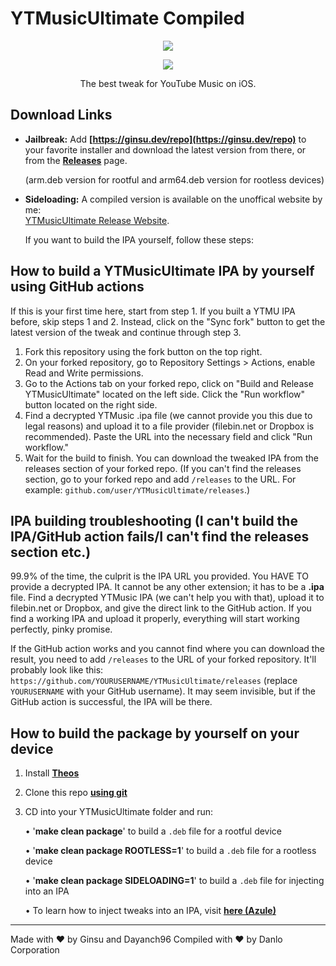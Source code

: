 # YTMusicUltimate Compiled
<p align="center">
<img src="https://user-images.githubusercontent.com/38832025/235781424-06d81647-b3db-4d9b-94dc-cd65cdf09145.png?raw=true" />
</p>    

<p align="center">
<img src="https://user-images.githubusercontent.com/38832025/235781207-6d1ad44e-0c32-4aec-9c75-cb928ca8a0d3.png?raw=true" />
</p>

<p align="center">
The best tweak for YouTube Music on iOS.
</p>

## Download Links

* **Jailbreak:**
  Add __[https://ginsu.dev/repo](https://ginsu.dev/repo)__ to your favorite installer and download the latest version from there, or from the __[Releases](https://github.com/ginsudev/YTMusicUltimate/releases)__ page.

  (arm.deb version for rootful and arm64.deb version for rootless devices)

* **Sideloading:**
  A compiled version is available on the unoffical website by me:  
  [YTMusicUltimate Release Website](https://danlogit.github.io/YTMusicUltimate/compiled).

  If you want to build the IPA yourself, follow these steps:

## How to build a YTMusicUltimate IPA by yourself using GitHub actions

If this is your first time here, start from step 1. If you built a YTMU IPA before, skip steps 1 and 2. Instead, click on the "Sync fork" button to get the latest version of the tweak and continue through step 3.

1. Fork this repository using the fork button on the top right.
2. On your forked repository, go to Repository Settings > Actions, enable Read and Write permissions.
3. Go to the Actions tab on your forked repo, click on "Build and Release YTMusicUltimate" located on the left side. Click the "Run workflow" button located on the right side.
4. Find a decrypted YTMusic .ipa file (we cannot provide you this due to legal reasons) and upload it to a file provider (filebin.net or Dropbox is recommended). Paste the URL into the necessary field and click "Run workflow."
5. Wait for the build to finish. You can download the tweaked IPA from the releases section of your forked repo. (If you can't find the releases section, go to your forked repo and add `/releases` to the URL. For example: `github.com/user/YTMusicUltimate/releases`.)

## IPA building troubleshooting (I can't build the IPA/GitHub action fails/I can't find the releases section etc.)

99.9% of the time, the culprit is the IPA URL you provided. You HAVE TO provide a decrypted IPA. It cannot be any other extension; it has to be a **.ipa** file. Find a decrypted YTMusic IPA (we can't help you with that), upload it to filebin.net or Dropbox, and give the direct link to the GitHub action. If you find a working IPA and upload it properly, everything will start working perfectly, pinky promise.

If the GitHub action works and you cannot find where you can download the result, you need to add `/releases` to the URL of your forked repository. It'll probably look like this: `https://github.com/YOURUSERNAME/YTMusicUltimate/releases` (replace `YOURUSERNAME` with your GitHub username). It may seem invisible, but if the GitHub action is successful, the IPA will be there.

## How to build the package by yourself on your device
1. Install __[Theos](https://theos.dev/docs/installation)__
2. Clone this repo __[using git](https://docs.github.com/en/repositories/creating-and-managing-repositories/cloning-a-repository)__
3. CD into your YTMusicUltimate folder and run:

   • '**make clean package**' to build a `.deb` file for a rootful device  
   
   • '**make clean package ROOTLESS=1**' to build a `.deb` file for a rootless device  
   
   • '**make clean package SIDELOADING=1**' to build a `.deb` file for injecting into an IPA  

   • To learn how to inject tweaks into an IPA, visit __[here (Azule)](https://github.com/Al4ise/Azule)__

---

Made with ❤ by Ginsu and Dayanch96
Compiled with ❤ by Danlo Corporation

